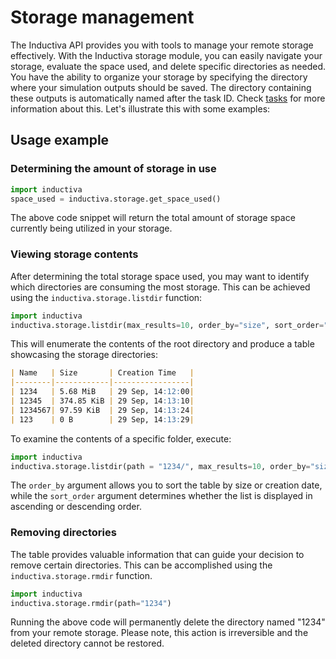 # Storage management

The Inductiva API provides you with tools to manage your remote storage effectively. 
With the Inductiva storage module, you can easily navigate your storage, evaluate the space used, and delete specific directories as needed.
You have the ability to organize your storage by specifying the directory where your simulation outputs should be saved. The directory containing these outputs is automatically named after the task ID. Check [tasks](https://github.com/inductiva/inductiva/tree/main/inductiva/tasks) for more information about this.
Let's illustrate this with some examples:

## Usage example
### Determining the amount of storage in use

```python
import inductiva
space_used = inductiva.storage.get_space_used()
```
The above code snippet will return the total amount of storage space currently being utilized in your storage.

### Viewing storage contents
After determining the total storage space used, you may want to identify which directories are consuming the most storage. This can be achieved using the `inductiva.storage.listdir` function:

```python
import inductiva
inductiva.storage.listdir(max_results=10, order_by="size", sort_order="desc")
```
This will enumerate the contents of the root directory and produce a table showcasing the storage directories: 

```markdown
| Name   | Size       | Creation Time   |
|--------|------------|-----------------|
| 1234   | 5.68 MiB   | 29 Sep, 14:12:00|
| 12345  | 374.85 KiB | 29 Sep, 14:13:10|
| 1234567| 97.59 KiB  | 29 Sep, 14:13:24|
| 123    | 0 B        | 29 Sep, 14:13:29|
```
To examine the contents of a specific folder, execute: 

```python
import inductiva
inductiva.storage.listdir(path = "1234/", max_results=10, order_by="size", sort_order="desc")
```

The `order_by` argument allows you to sort the table by size or creation date, while the `sort_order` argument determines whether the list is displayed in ascending or descending order. 

### Removing directories

The table provides valuable information that can guide your decision to remove certain directories. This can be accomplished using the `inductiva.storage.rmdir` function. 

```python
import inductiva
inductiva.storage.rmdir(path="1234")
```
Running the above code will permanently delete the directory named "1234" from your remote storage. Please note, this action is irreversible and the deleted directory cannot be restored.
